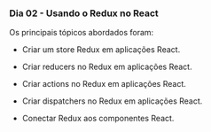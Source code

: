 ### Dia 02 - Usando o Redux no React

Os principais tópicos abordados foram:

* Criar um store Redux em aplicações React.

* Criar reducers no Redux em aplicações React.

* Criar actions no Redux em aplicações React.

* Criar dispatchers no Redux em aplicações React.

* Conectar Redux aos componentes React.
